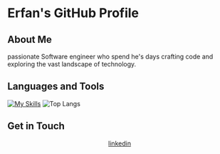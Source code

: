 # Erfan's GitHub Profile

## About Me

passionate Software engineer who spend he's days crafting code and exploring the vast landscape of technology.

## Languages and Tools

  [![My Skills](https://skillicons.dev/icons?i=flutter,dart,androidstudio,gradle,git,firebase,postman,html,css,xd,figma,&perline=5)](https://skillicons.dev)
![Top Langs](https://github-readme-stats.vercel.app/api/top-langs/?username=soltanzadehErfan&hide_progress=true)
## Get in Touch

<div align="center" dir="auto">
<a href="https://www.linkedin.com/in/erfan-soltanzadeh" rel="nofollow">linkedin</a>
</div>
